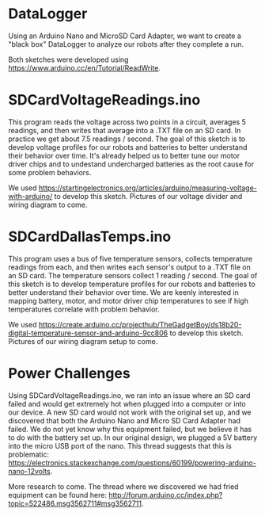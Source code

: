 # DataLogger

Using an Arduino Nano and MicroSD Card Adapter, we want to create a "black box" DataLogger
to analyze our robots after they complete a run. 

Both sketches were developed using https://www.arduino.cc/en/Tutorial/ReadWrite. 

# SDCardVoltageReadings.ino

This program reads the voltage across two points in a circuit, averages 5 readings, and then writes that average into a .TXT file
on an SD card. In practice we get about 7.5 readings / second. The goal of this sketch is to develop voltage profiles for our robots
and batteries to better understand their behavior over time. It's already helped us to better tune our motor driver chips and to undestand
undercharged batteries as the root cause for some problem behaviors.

We used https://startingelectronics.org/articles/arduino/measuring-voltage-with-arduino/
to develop this sketch. Pictures of our voltage divider and wiring diagram to come.

# SDCardDallasTemps.ino

This program uses a bus of five temperature sensors, collects temperature readings from each, and then writes each sensor's output to a
.TXT file on an SD card. The temperature sensors collect 1 reading / second. The goal of this sketch is to develop temperature profiles
for our robots and batteries to better understand their behavior over time. We are keenly interested in mapping battery, motor, and motor
driver chip temperatures to see if high temperatures correlate with problem behavior.

We used https://create.arduino.cc/projecthub/TheGadgetBoy/ds18b20-digital-temperature-sensor-and-arduino-9cc806
to develop this sketch. Pictures of our wiring diagram setup to come.

# Power Challenges

Using SDCardVoltageReadings.ino, we ran into an issue where an SD card failed and would get extremely hot when plugged into a computer
or into our device. A new SD card would not work with the original set up, and we discovered that both the Arduino Nano and Micro SD
Card Adapter had failed. We do not yet know why this equipment failed, but we believe it has to do with the battery set up. In our
original design, we plugged a 5V battery into the micro USB port of the nano. This thread suggests that this is problematic:
https://electronics.stackexchange.com/questions/60199/powering-arduino-nano-12volts.

More research to come. The thread where we discovered we had fried equipment can be found here: http://forum.arduino.cc/index.php?topic=522486.msg3562711#msg3562711.
